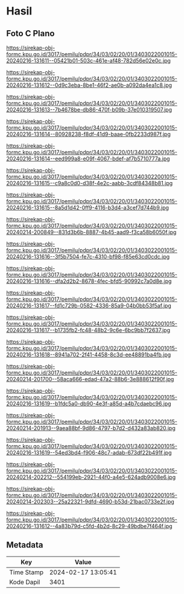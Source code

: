 # Hasil

## Foto C Plano

https://sirekap-obj-formc.kpu.go.id/3017/pemilu/pdpr/34/03/02/20/01/3403022001015-20240216-131611--05421b01-503c-461e-af48-782d56e02e0c.jpg

https://sirekap-obj-formc.kpu.go.id/3017/pemilu/pdpr/34/03/02/20/01/3403022001015-20240216-131612--0d9c3eba-8be1-46f2-ae0b-a092da4ea1c8.jpg

https://sirekap-obj-formc.kpu.go.id/3017/pemilu/pdpr/34/03/02/20/01/3403022001015-20240216-131613--7b4678be-db86-470f-b09b-37e010319507.jpg

https://sirekap-obj-formc.kpu.go.id/3017/pemilu/pdpr/34/03/02/20/01/3403022001015-20240216-131614--80928238-f8df-41d9-baae-0fb2233d987f.jpg

https://sirekap-obj-formc.kpu.go.id/3017/pemilu/pdpr/34/03/02/20/01/3403022001015-20240216-131614--eed999a8-e09f-4067-bdef-af7b5710777a.jpg

https://sirekap-obj-formc.kpu.go.id/3017/pemilu/pdpr/34/03/02/20/01/3403022001015-20240216-131615--c9a8c0d0-d38f-4e2c-aabb-3cdf84348b81.jpg

https://sirekap-obj-formc.kpu.go.id/3017/pemilu/pdpr/34/03/02/20/01/3403022001015-20240216-131615--8a5d1d42-0ff9-4116-b3d4-a3cef7d744b9.jpg

https://sirekap-obj-formc.kpu.go.id/3017/pemilu/pdpr/34/03/02/20/01/3403022001015-20240214-200849--831d3b6b-8887-4b45-aad9-f3ca58b6050f.jpg

https://sirekap-obj-formc.kpu.go.id/3017/pemilu/pdpr/34/03/02/20/01/3403022001015-20240216-131616--3f5b7504-fe7c-4310-bf98-f85e63cd0cdc.jpg

https://sirekap-obj-formc.kpu.go.id/3017/pemilu/pdpr/34/03/02/20/01/3403022001015-20240216-131616--dfa2d2b2-8678-4fec-bfd5-90992c7a0d8e.jpg

https://sirekap-obj-formc.kpu.go.id/3017/pemilu/pdpr/34/03/02/20/01/3403022001015-20240216-131617--fd1c729b-0582-4336-85a9-04b0bb53f5af.jpg

https://sirekap-obj-formc.kpu.go.id/3017/pemilu/pdpr/34/03/02/20/01/3403022001015-20240216-131617--b1735fb2-fc48-48b2-9c6e-6bc9bb7f2637.jpg

https://sirekap-obj-formc.kpu.go.id/3017/pemilu/pdpr/34/03/02/20/01/3403022001015-20240216-131618--8941a702-2f41-4458-8c3d-ee48891ba4fb.jpg

https://sirekap-obj-formc.kpu.go.id/3017/pemilu/pdpr/34/03/02/20/01/3403022001015-20240214-201700--58aca666-edad-47a2-88b6-3e888612f90f.jpg

https://sirekap-obj-formc.kpu.go.id/3017/pemilu/pdpr/34/03/02/20/01/3403022001015-20240216-131619--b1fdc5a0-db90-4e3f-a85d-a4b7cdaebc96.jpg

https://sirekap-obj-formc.kpu.go.id/3017/pemilu/pdpr/34/03/02/20/01/3403022001015-20240214-201913--9aea88bf-9d86-4797-b7d2-d432a83ab820.jpg

https://sirekap-obj-formc.kpu.go.id/3017/pemilu/pdpr/34/03/02/20/01/3403022001015-20240216-131619--54ed3bd4-f906-48c7-adab-673df22b491f.jpg

https://sirekap-obj-formc.kpu.go.id/3017/pemilu/pdpr/34/03/02/20/01/3403022001015-20240214-202212--554199eb-2921-44f0-a4e5-624adb9008e6.jpg

https://sirekap-obj-formc.kpu.go.id/3017/pemilu/pdpr/34/03/02/20/01/3403022001015-20240214-202303--25a22321-9dfd-4690-b53d-21bac0733e2f.jpg

https://sirekap-obj-formc.kpu.go.id/3017/pemilu/pdpr/34/03/02/20/01/3403022001015-20240216-131612--4a83b79d-c5fd-4b2d-8c29-49bdbe7f464f.jpg


## Metadata

| Key        | Value               |
| ---------- | ------------------- |
| Time Stamp | 2024-02-17 13:05:41 |
| Kode Dapil | 3401                |



